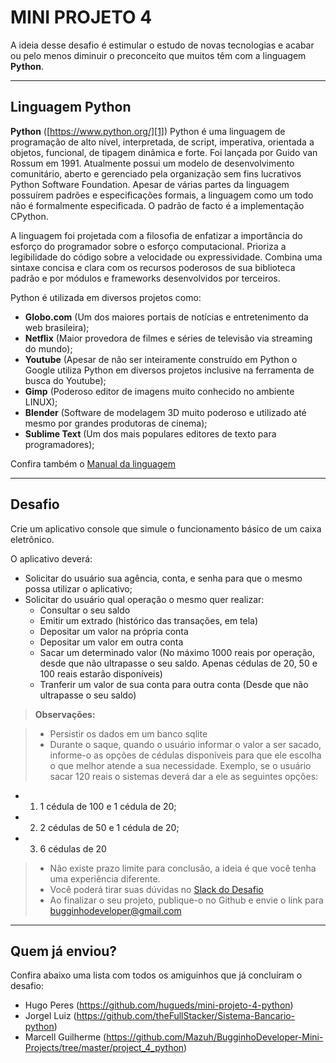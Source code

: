 # MINI PROJETO 4

A ideia desse desafio é estimular o estudo de novas tecnologias e acabar ou pelo menos diminuir o preconceito que muitos têm com a linguagem **Python**.

----------

Linguagem Python
--------

**Python** ([https://www.python.org/][1]) Python é uma linguagem de programação de alto nível, interpretada, de script, imperativa, orientada a objetos, funcional, de tipagem dinâmica e forte. Foi lançada por Guido van Rossum em 1991. Atualmente possui um modelo de desenvolvimento comunitário, aberto e gerenciado pela organização sem fins lucrativos Python Software Foundation. Apesar de várias partes da linguagem possuírem padrões e especificações formais, a linguagem como um todo não é formalmente especificada. O padrão de facto é a implementação CPython.

A linguagem foi projetada com a filosofia de enfatizar a importância do esforço do programador sobre o esforço computacional. Prioriza a legibilidade do código sobre a velocidade ou expressividade. Combina uma sintaxe concisa e clara com os recursos poderosos de sua biblioteca padrão e por módulos e frameworks desenvolvidos por terceiros.

Python é utilizada em diversos projetos como:

- **Globo.com** (Um dos maiores portais de notícias e entretenimento da web brasileira);
- **Netflix** (Maior provedora de filmes e séries de televisão via streaming do mundo);
- **Youtube** (Apesar de não ser inteiramente construído em Python o Google utiliza Python em diversos projetos inclusive na ferramenta de busca do Youtube);
- **Gimp** (Poderoso editor de imagens muito conhecido no ambiente LINUX);
- **Blender** (Software de modelagem 3D muito poderoso e utilizado até mesmo por grandes produtoras de cinema);
- **Sublime Text** (Um dos mais populares editores de texto para programadores);

Confira também o [Manual da linguagem][2]

----------

Desafio
--------

Crie um aplicativo console que simule o funcionamento básico de um caixa eletrônico. 

O aplicativo deverá:

- Solicitar do usuário sua agência, conta, e senha para que o mesmo possa utilizar o aplicativo;
- Solicitar do usuário qual operação o mesmo quer realizar:
  - Consultar o seu saldo
  - Emitir um extrado (histórico das transações, em tela)
  - Depositar um valor na própria conta
  - Depositar um valor em outra conta
  - Sacar um determinado valor (No máximo 1000 reais por operação, desde que não ultrapasse o seu saldo. Apenas cédulas de 20, 50 e 100 reais estarão disponíveis)
  - Tranferir um valor de sua conta para outra conta (Desde que não ultrapasse o seu saldo)

> **Observações:**

> - Persistir os dados em um banco sqlite
> - Durante o saque, quando o usuário informar o valor a ser sacado, informe-o as opções de cédulas disponíveis para que ele escolha o que melhor atende a sua necessidade. Exemplo, se o usuário sacar 120 reais o sistemas deverá dar a ele as seguintes opções:
  - 1) 1 cédula de 100 e 1 cédula de 20;
  - 2) 2 cédulas de 50 e 1 cédula de 20;
  - 3) 6 cédulas de 20
> - Não existe prazo limite para conclusão, a ideia é que você tenha uma experiência diferente.
> - Você poderá tirar suas dúvidas no [Slack do Desafio][3]
> - Ao finalizar o seu projeto, publique-o no Github e envie o link para bugginhodeveloper@gmail.com

----------

Quem já enviou?
--------

Confira abaixo uma lista com todos os amiguinhos que já concluíram o desafio:

- Hugo Peres (https://github.com/hugueds/mini-projeto-4-python)
- Jorgel Luiz (https://github.com/theFullStacker/Sistema-Bancario-python)
- Marcell Guilherme (https://github.com/Mazuh/BugginhoDeveloper-Mini-Projects/tree/master/project_4_python)

[1]: https://www.python.org/
[2]: https://www.python.org/doc/
[3]: https://bugginhominiprojetos.slack.com/
